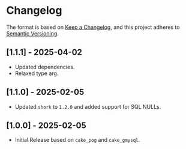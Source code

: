 # Changelog

The format is based on [Keep a Changelog](https://keepachangelog.com/en/1.1.0/), and this project adheres to
[Semantic Versioning](https://semver.org/spec/v2.0.0.html).

<!-- ## [Unreleased] -->

## [1.1.1] - 2025-04-02

- Updated dependencies.
- Relaxed type arg.

## [1.1.0] - 2025-02-05
- Updated `shork` to `1.2.0` and added support for SQL NULLs.

## [1.0.0] - 2025-02-05

- Initial Release based on `cake_pog` and `cake_gmysql`.
